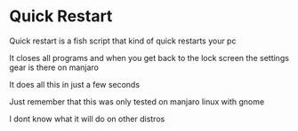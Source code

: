 # Quick Restart
Quick restart is a fish script that kind of quick restarts your pc

It closes all programs and when you get back to the lock screen the settings gear is there on manjaro

It does all this in just a few seconds

Just remember that this was only tested on manjaro linux with gnome

I dont know what it will do on other distros
